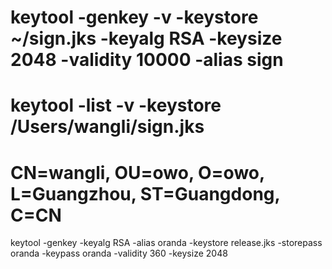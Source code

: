 # keytool -genkey -v -keystore ~/sign.jks -keyalg RSA -keysize 2048 -validity 10000 -alias sign
# keytool -list -v -keystore /Users/wangli/sign.jks
# CN=wangli, OU=owo, O=owo, L=Guangzhou, ST=Guangdong, C=CN
keytool -genkey -keyalg RSA -alias oranda -keystore release.jks -storepass oranda -keypass oranda -validity 360 -keysize 2048
# 
